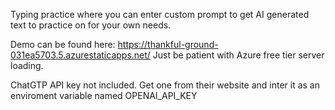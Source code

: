Typing practice where you can enter custom prompt to get AI generated text to practice on for your own needs.

Demo can be found here: https://thankful-ground-031ea5703.5.azurestaticapps.net/
Just be patient with Azure free tier server loading.

ChatGTP API key not included. Get one from their website and inter it as an enviroment variable named OPENAI_API_KEY


